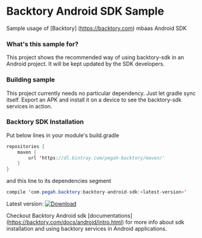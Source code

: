 # Backtory Android SDK Sample
Sample usage of [Backtory] (https://backtory.com) mbaas Android SDK

### What's this sample for?
This project shows the recommended way of using backtory-sdk in an Android project. It will be kept updated by the
SDK developers.

### Building sample
This project currently needs no particular dependency. Just let gradle sync itself. Export an APK and install it on
a device to see the backtory-sdk services in action.

### Backtory SDK Installation
Put below lines in your module's build.gradle
```java
repositories {
    maven {
        url 'https://dl.bintray.com/pegah-backtory/maven/'
    }
}
```
and this line to its dependencies segment
```java
compile 'com.pegah.backtory:backtory-android-sdk:<latest-version>'
```
Latest version: [ ![Download](https://api.bintray.com/packages/pegah-backtory/maven/backtory-android-sdk/images/download.svg) ](https://bintray.com/pegah-backtory/maven/backtory-android-sdk/_latestVersion)

Checkout Backtory Android sdk [documentations] (https://backtory.com/docs/android/intro.html)
for more info about sdk installation and using backtory services in Android applications.

